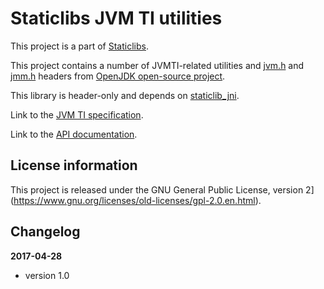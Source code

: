 Staticlibs JVM TI utilities
===========================

This project is a part of [Staticlibs](http://staticlibs.net/).

This project contains a number of JVMTI-related utilities and 
[jvm.h](http://hg.openjdk.java.net/jdk8u/jdk8u/jdk/file/5534221c23fc/src/share/javavm/export/jvm.h)
and [jmm.h](http://hg.openjdk.java.net/jdk8u/jdk8u/jdk/file/5534221c23fc/src/share/javavm/export/jmm.h)
headers from [OpenJDK open-source project](http://openjdk.java.net/).

This library is header-only and depends on [staticlib_jni](https://github.com/staticlibs/staticlib_jni).

Link to the [JVM TI specification](https://docs.oracle.com/javase/8/docs/platform/jvmti/jvmti.html).

Link to the [API documentation](http://staticlibs.github.io/staticlib_jvmti/docs/html/namespacestaticlib_1_1jvmti.html).

License information
-------------------

This project is released under the GNU General Public License, version 2](https://www.gnu.org/licenses/old-licenses/gpl-2.0.en.html).

Changelog
---------

**2017-04-28**

 * version 1.0
